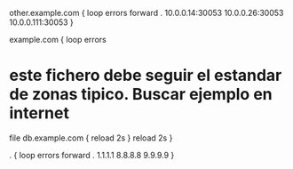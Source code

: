 other.example.com {
  loop
  errors
  forward . 10.0.0.14:30053 10.0.0.26:30053 10.0.0.111:30053
}

example.com {
  loop
  errors
  # este fichero debe seguir el estandar de zonas tipico. Buscar ejemplo en internet
  file db.example.com {
    reload 2s
  }
  reload 2s
}

. {
  loop
  errors
  forward . 1.1.1.1 8.8.8.8 9.9.9.9
}

